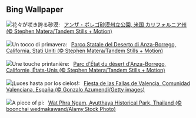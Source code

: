 ## Bing Wallpaper
![](https://www.bing.com/th?id=OHR.AnzaBorregoBloom_JA-JP4195875577_UHD.jpg&w=1000)花々が咲き誇る砂漠:&nbsp;&ensp;[アンザ・ボレゴ砂漠州立公園, 米国 カリフォルニア州 (© Stephen Matera/Tandem Stills + Motion)](https://www.bing.com/th?id=OHR.AnzaBorregoBloom_JA-JP4195875577_UHD.jpg)
<br><br/>
![](https://www.bing.com/th?id=OHR.AnzaBorregoBloom_IT-IT1728403447_UHD.jpg&w=1000)Un tocco di primavera:&nbsp;&ensp;[Parco Statale del Deserto di Anza-Borrego, California, Stati Uniti (© Stephen Matera/Tandem Stills + Motion)](https://www.bing.com/th?id=OHR.AnzaBorregoBloom_IT-IT1728403447_UHD.jpg)
<br><br/>
![](https://www.bing.com/th?id=OHR.AnzaBorregoBloom_FR-FR2163074616_UHD.jpg&w=1000)Une touche printanière:&nbsp;&ensp;[Parc d'État du désert d'Anza-Borrego, Californie, États-Unis (© Stephen Matera/Tandem Stills + Motion)](https://www.bing.com/th?id=OHR.AnzaBorregoBloom_FR-FR2163074616_UHD.jpg)
<br><br/>
![](https://www.bing.com/th?id=OHR.FallerasWomenValencia_ES-ES8776101382_UHD.jpg&w=1000)¡Luces hasta por los cielos!:&nbsp;&ensp;[Fiesta de las Fallas de Valencia, Comunidad Valenciana, España (© Gonzalo Azumendi/Getty images)](https://www.bing.com/th?id=OHR.FallerasWomenValencia_ES-ES8776101382_UHD.jpg)
<br><br/>
![](https://www.bing.com/th?id=OHR.AyutthayaTree_EN-GB6491490381_UHD.jpg&w=1000)A piece of pi:&nbsp;&ensp;[Wat Phra Ngam, Ayutthaya Historical Park, Thailand (© boonchai wedmakawand/Alamy Stock Photo)](https://www.bing.com/th?id=OHR.AyutthayaTree_EN-GB6491490381_UHD.jpg)
<br><br/>
